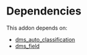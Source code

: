 # Dependencies

This addon depends on:

- [dms_auto_classification](../../../../odoo-bringout-oca-dms-dms_auto_classification)
- [dms_field](../../../../odoo-bringout-oca-dms-dms_field)
